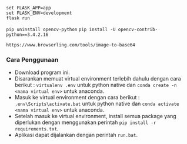 `set FLASK_APP=app`  
`set FLASK_ENV=development`  
`flask run`  
  

`pip uninstall opencv-python`
`pip install -U opencv-contrib-python==3.4.2.16`
  

`https://www.browserling.com/tools/image-to-base64`

### Cara Penggunaan  
- Download program ini.  
- Disarankan memuat virtual environment terlebih dahulu dengan cara berikut : `virtualenv .env` untuk python native dan `conda create -n <nama virtual env>` untuk anaconda.  
- Masuk ke virtual environment dengan cara berikut : `.env\Scripts\activate.bat` untuk python native dan `conda activate <nama virtual env>` untuk anaconda.  
- Setelah masuk ke virtual environment, install semua package yang diperlukan dengan menggunakan perintah `pip install -r requirements.txt`.  
- Aplikasi dapat dijalankan dengan perintah `run.bat`.  